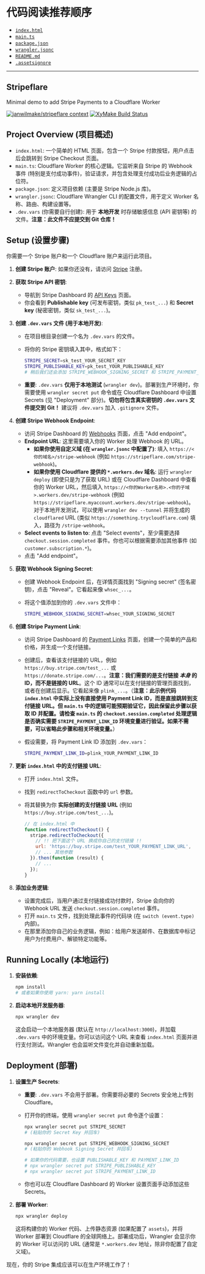 # 代码阅读推荐顺序

- [`index.html`](./index.html)
- [`main.ts`](./main.ts)
- [`package.json`](./package.json)
- [`wrangler.jsonc`](./wrangler.jsonc)
- [`README.md`](./README.md)
- [`.assetsignore`](./.assetsignore)

---

## Stripeflare

Minimal demo to add Stripe Payments to a Cloudflare Worker

[![janwilmake/stripeflare context](https://badge.forgithub.com/janwilmake/stripeflare)](https://uithub.com/janwilmake/stripeflare) [![XyMake Build Status](https://badge.xymake.com/janwilmake/status/1912873192160375230)](https://xymake.com/janwilmake/status/1912873192160375230)

## Project Overview (项目概述)

- `index.html`: 一个简单的 HTML 页面，包含一个 Stripe 付款按钮，用户点击后会跳转到 Stripe Checkout 页面。
- `main.ts`: Cloudflare Worker 的核心逻辑。它监听来自 Stripe 的 Webhook 事件 (特别是支付成功事件)，验证请求，并包含处理支付成功后业务逻辑的占位符。
- `package.json`: 定义项目依赖 (主要是 Stripe Node.js 库)。
- `wrangler.jsonc`: Cloudflare Wrangler CLI 的配置文件，用于定义 Worker 名称、路由、构建设置等。
- `.dev.vars` (你需要自行创建): 用于 **本地开发** 时存储敏感信息 (API 密钥等) 的文件。**注意：此文件不应提交到 Git 仓库！**

## Setup (设置步骤)

你需要一个 Stripe 账户和一个 Cloudflare 账户来运行此项目。

1. **创建 Stripe 账户**: 如果你还没有，请访问 [Stripe](https://stripe.com/) 注册。
2. **获取 Stripe API 密钥**:
   - 导航到 Stripe Dashboard 的 [API Keys](https://dashboard.stripe.com/apikeys) 页面。
   - 你会看到 **Publishable key** (可发布密钥，类似 `pk_test_...`) 和 **Secret key** (秘密密钥，类似 `sk_test_...`)。
3. **创建 `.dev.vars` 文件 (用于本地开发)**:
   - 在项目根目录创建一个名为 `.dev.vars` 的文件。
   - 将你的 Stripe 密钥填入其中，格式如下：

     ```bash
     STRIPE_SECRET=sk_test_YOUR_SECRET_KEY
     STRIPE_PUBLISHABLE_KEY=pk_test_YOUR_PUBLISHABLE_KEY
     # 稍后我们还会添加 STRIPE_WEBHOOK_SIGNING_SECRET 和 STRIPE_PAYMENT_LINK_ID
     ```

   - **重要**: `.dev.vars` **仅用于本地测试** (`wrangler dev`)。部署到生产环境时，你需要使用 `wrangler secret put` 命令或在 Cloudflare Dashboard 中设置 Secrets (见 "Deployment" 部分)。**切勿将包含真实密钥的 `.dev.vars` 文件提交到 Git！** 建议将 `.dev.vars` 加入 `.gitignore` 文件。
4. **创建 Stripe Webhook Endpoint**:
   - 访问 Stripe Dashboard 的 [Webhooks](https://dashboard.stripe.com/webhooks/create) 页面，点击 "Add endpoint"。
   - **Endpoint URL**: 这里需要填入你的 Worker 处理 Webhook 的 URL。
     - **如果你使用自定义域 (在 `wrangler.jsonc` 中配置了)**: 填入 `https://<你的域名>/stripe-webhook` (例如 `https://stripeflare.com/stripe-webhook`)。
     - **如果你使用 Cloudflare 提供的 `*.workers.dev` 域名**: 运行 `wrangler deploy` (即使只是为了获取 URL) 或在 Cloudflare Dashboard 中查看你的 Worker URL，然后填入 `https://<你的Worker名称>.<你的子域>.workers.dev/stripe-webhook` (例如 `https://stripeflare.myaccount.workers.dev/stripe-webhook`)。对于本地开发测试，可以使用 `wrangler dev --tunnel` 并将生成的 `cloudflared` URL (类似 `https://something.trycloudflare.com`) 填入，路径为 `/stripe-webhook`。
   - **Select events to listen to**: 点击 "Select events"，至少需要选择 `checkout.session.completed` 事件。你也可以根据需要添加其他事件 (如 `customer.subscription.*`)。
   - 点击 "Add endpoint"。
5. **获取 Webhook Signing Secret**:
   - 创建 Webhook Endpoint 后，在详情页面找到 "Signing secret" (签名密钥)，点击 "Reveal"。它看起来像 `whsec_...`。
   - 将这个值添加到你的 `.dev.vars` 文件中：

     ```bash
     STRIPE_WEBHOOK_SIGNING_SECRET=whsec_YOUR_SIGNING_SECRET
     ```

6. **创建 Stripe Payment Link**:
   - 访问 Stripe Dashboard 的 [Payment Links](https://dashboard.stripe.com/payment-links/create) 页面，创建一个简单的产品和价格，并生成一个支付链接。
   - 创建后，查看该支付链接的 URL，例如 `https://buy.stripe.com/test_...` 或 `https://donate.stripe.com/...`。**注意：我们需要的是支付链接 *本身* 的 ID，而不是链接的 URL**。这个 ID 通常可以在支付链接的管理页面找到，或者在创建后显示。它看起来像 `plink_...`。（**注意：此示例代码 `index.html` 中实际上没有直接使用 Payment Link ID，而是直接跳转到支付链接 URL。但 `main.ts` 中的逻辑可能预期验证它，因此保留此步骤以获取 ID 并配置。请检查 `main.ts` 的 `checkout.session.completed` 处理逻辑是否确实需要 `STRIPE_PAYMENT_LINK_ID` 环境变量进行验证。如果不需要，可以省略此步骤和相关环境变量。**）
   - 假设需要，将 Payment Link ID 添加到 `.dev.vars`：

     ```bash
     STRIPE_PAYMENT_LINK_ID=plink_YOUR_PAYMENT_LINK_ID
     ```

7. **更新 `index.html` 中的支付链接 URL**:
   - 打开 `index.html` 文件。
   - 找到 `redirectToCheckout` 函数中的 `url` 参数。
   - 将其替换为你 **实际创建的支付链接 URL** (例如 `https://buy.stripe.com/test_...`)。

     ```javascript
     // 在 index.html 中
     function redirectToCheckout() {
       stripe.redirectToCheckout({
         // !! 把下面这个 URL 换成你自己的支付链接 !!
         url: 'https://buy.stripe.com/test_YOUR_PAYMENT_LINK_URL', 
         // ... 其他参数
       }).then(function (result) {
         // ...
       });
     }
     ```

8. **添加业务逻辑**:
   - 设置完成后，当用户通过支付链接成功付款时，Stripe 会向你的 Webhook URL 发送 `checkout.session.completed` 事件。
   - 打开 `main.ts` 文件，找到处理此事件的代码块 (在 `switch (event.type)` 内部)。
   - 在那里添加你自己的业务逻辑，例如：给用户发送邮件、在数据库中标记用户为付费用户、解锁特定功能等。

## Running Locally (本地运行)

1. **安装依赖**:

   ```bash
   npm install 
   # 或者如果你使用 yarn: yarn install
   ```

2. **启动本地开发服务器**:

   ```bash
   npx wrangler dev
   ```

   这会启动一个本地服务器 (默认在 `http://localhost:3000`)，并加载 `.dev.vars` 中的环境变量。你可以访问这个 URL 来查看 `index.html` 页面并进行支付测试。Wrangler 也会监听文件变化并自动重新加载。

## Deployment (部署)

1. **设置生产 Secrets**:
   - **重要**: `.dev.vars` 不会用于部署。你需要将必要的 Secrets 安全地上传到 Cloudflare。
   - 打开你的终端，使用 `wrangler secret put` 命令逐个设置：

     ```bash
     npx wrangler secret put STRIPE_SECRET
     # (粘贴你的 Secret Key 并回车)
     
     npx wrangler secret put STRIPE_WEBHOOK_SIGNING_SECRET
     # (粘贴你的 Webhook Signing Secret 并回车)
     
     # 如果你的代码需要，也设置 PUBLISHABLE_KEY 和 PAYMENT_LINK_ID
     # npx wrangler secret put STRIPE_PUBLISHABLE_KEY 
     # npx wrangler secret put STRIPE_PAYMENT_LINK_ID 
     ```

   - 你也可以在 Cloudflare Dashboard 的 Worker 设置页面手动添加这些 Secrets。
2. **部署 Worker**:

   ```bash
   npx wrangler deploy
   ```

   这将构建你的 Worker 代码、上传静态资源 (如果配置了 `assets`)，并将 Worker 部署到 Cloudflare 的全球网络上。部署成功后，Wrangler 会显示你的 Worker 可以访问的 URL (通常是 `*.workers.dev` 地址，除非你配置了自定义域)。

现在，你的 Stripe 集成应该可以在生产环境工作了！
